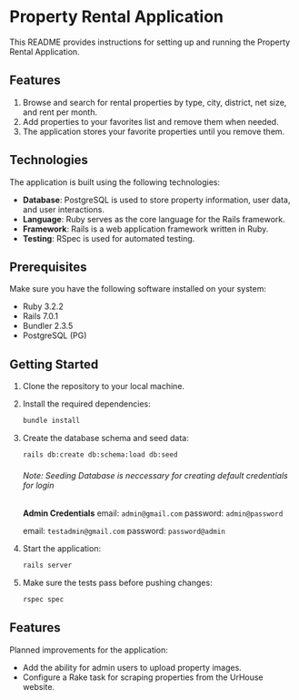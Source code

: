 
# Property Rental Application

This README provides instructions for setting up and running the Property Rental Application.

## Features

1. Browse and search for rental properties by type, city, district, net size, and rent per month.
2. Add properties to your favorites list and remove them when needed.
3. The application stores your favorite properties until you remove them.

## Technologies

The application is built using the following technologies:

- **Database**: PostgreSQL is used to store property information, user data, and user interactions.
- **Language**: Ruby serves as the core language for the Rails framework.
- **Framework**: Rails is a web application framework written in Ruby.
- **Testing**: RSpec is used for automated testing.

## Prerequisites

Make sure you have the following software installed on your system:

- Ruby 3.2.2
- Rails 7.0.1
- Bundler 2.3.5
- PostgreSQL (PG)

## Getting Started

1. Clone the repository to your local machine.

2. Install the required dependencies:

   ```bash
   bundle install
    ```
3. Create the database schema and seed data:

    ```bash
    rails db:create db:schema:load db:seed
    ```
    ###### Note: Seeding Database is neccessary for creating default credentials for login

    **Admin Credentials**
    email: `admin@gmail.com`
    password: `admin@password`

    email: `testadmin@gmail.com`
    password: `password@admin`

4. Start the application:
      ```bash
      rails server
      ```

5. Make sure the tests pass before pushing changes:
    ```bash
    rspec spec
    ```

## Features

Planned improvements for the application:
- Add the ability for admin users to upload property images.
- Configure a Rake task for scraping properties from the UrHouse website.
